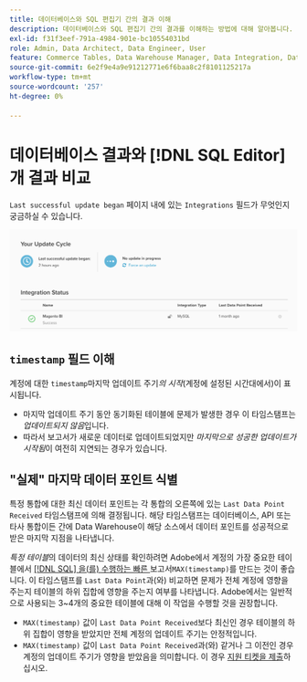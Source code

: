 ```yaml
---
title: 데이터베이스와 SQL 편집기 간의 결과 이해
description: 데이터베이스와 SQL 편집기 간의 결과를 이해하는 방법에 대해 알아봅니다.
exl-id: f31f3eef-791a-4984-901e-bc10554031bd
role: Admin, Data Architect, Data Engineer, User
feature: Commerce Tables, Data Warehouse Manager, Data Integration, Data Import/Export
source-git-commit: 6e2f9e4a9e91212771e6f6baa8c2f8101125217a
workflow-type: tm+mt
source-wordcount: '257'
ht-degree: 0%

---
```


# 데이터베이스 결과와 [!DNL SQL Editor]개 결과 비교

`Last successful update began` 페이지 내에 있는 `Integrations` 필드가 무엇인지 궁금하실 수 있습니다.

![Last_successful_update.png](../../../assets/Last_successful_update.png)

## `timestamp` 필드 이해

계정에 대한 `timestamp`마지막 업데이트 주기&#x200B;_의 시작_(계정에 설정된 시간대에서)이 표시됩니다.

- 마지막 업데이트 주기 동안 동기화된 테이블에 문제가 발생한 경우 이 타임스탬프는 *업데이트되지 않음*&#x200B;입니다.
- 따라서 보고서가 새로운 데이터로 업데이트되었지만 *마지막으로 성공한 업데이트가 시작됨*&#x200B;이 여전히 지연되는 경우가 있습니다.

## &quot;실제&quot; 마지막 데이터 포인트 식별

특정 통합에 대한 최신 데이터 포인트는 각 통합의 오른쪽에 있는 `Last Data Point Received` 타임스탬프에 의해 결정됩니다. 해당 타임스탬프는 데이터베이스, API 또는 타사 통합이든 간에 Data Warehouse이 해당 소스에서 데이터 포인트를 성공적으로 받은 마지막 지점을 나타냅니다.

*특정 테이블*&#x200B;의 데이터의 최신 상태를 확인하려면 Adobe에서 계정의 가장 중요한 테이블에서 [[!DNL SQL] 을(를) 수행하는 빠른 ](../../dev-reports/sql-rpt-bldr.md)보고서`MAX(timestamp)`를 만드는 것이 좋습니다. 이 타임스탬프를 `Last Data Point`과(와) 비교하면 문제가 전체 계정에 영향을 주는지 테이블의 하위 집합에 영향을 주는지 여부를 나타냅니다. Adobe에서는 일반적으로 사용되는 3~4개의 중요한 테이블에 대해 이 작업을 수행할 것을 권장합니다.

- `MAX(timestamp)` 값이 `Last Data Point Received`보다 최신인 경우 테이블의 하위 집합이 영향을 받았지만 전체 계정의 업데이트 주기는 안정적입니다.
- `MAX(timestamp)` 값이 `Last Data Point Received`과(와) 같거나 그 이전인 경우 계정의 업데이트 주기가 영향을 받았음을 의미합니다. 이 경우 [지원 티켓을 제출](https://experienceleague.adobe.com/docs/commerce-knowledge-base/kb/troubleshooting/miscellaneous/mbi-service-policies.html)하십시오.
